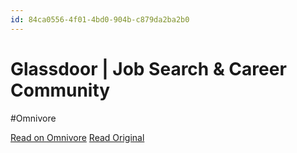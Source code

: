 ```yaml
---
id: 84ca0556-4f01-4bd0-904b-c879da2ba2b0
---
```


# Glassdoor | Job Search & Career Community
#Omnivore

[Read on Omnivore](https://omnivore.app/me/glassdoor-job-search-career-community-18fdbf2a961)
[Read Original](https://www.glassdoor.com/index.htm)

